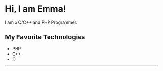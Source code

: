 # Hi, I am Emma!

I am a C/C++ and PHP Programmer.

## My Favorite Technologies

- PHP
- C++
- C

---

<p align="center"><a href="https://github.com/your-username%22%3E<img src="https://img.shields.io/badge/View_Profile_on-GitHub-blue%22%3E</a></p>
